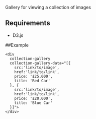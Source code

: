 Gallery for viewing a collection of images

## Requirements

* D3.js


##Example
```
<div
  collection-gallery
  collection-gallery-data="[{
    src:'link/to/image',
    href:'link/to/link',
    price: '£25,000',
    title: 'Red Car'
  }, {
    src:'link/to/image',
    href:'link/to/link',
    price: '£20,000',
    title: 'Blue Car'
  }]">
</div>
```
